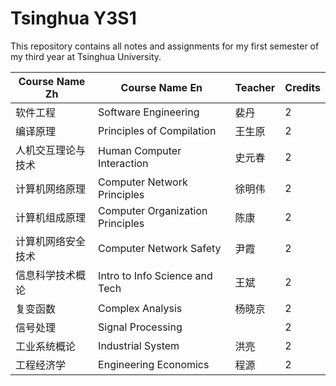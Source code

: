 # Tsinghua Y3S1
This repository contains all notes and assignments for my first semester of my third year at Tsinghua University. 

| Course Name Zh | Course Name En | Teacher | Credits |
|----------------|--------------- |---------|---------|
| 软件工程 | Software Engineering       | 裴丹 | 2 | 
| 编译原理 | Principles of Compilation  | 王生原  | 2 |
| 人机交互理论与技术 | Human Computer Interaction | 史元春 | 2 |
| 计算机网络原理 | Computer Network Principles | 徐明伟 | 2 |
| 计算机组成原理 | Computer Organization Principles | 陈康 | 2 | 
| 计算机网络安全技术 | Computer Network Safety | 尹霞 | 2 |
| 信息科学技术概论 | Intro to Info Science and Tech | 王斌 | 2 |
| 复变函数 | Complex Analysis | 杨晓京 | 2 | 
| 信号处理 | Signal Processing |  | 2 |
| 工业系统概论 |  Industrial System | 洪亮 | 2|  
| 工程经济学 |  Engineering Economics | 程源 | 2 | 


